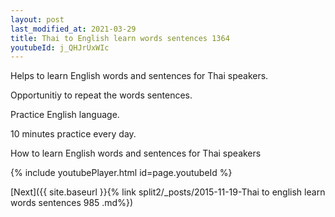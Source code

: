```yaml
---
layout: post
last_modified_at: 2021-03-29
title: Thai to English learn words sentences 1364 
youtubeId: j_QHJrUxWIc
---
```

 
 
Helps to learn English words and sentences for Thai speakers.

Opportunitiy to repeat the words sentences. 

Practice English language. 
 
10 minutes practice every day. 
 
How to learn English words and sentences for Thai speakers 
 
{% include youtubePlayer.html id=page.youtubeId %}
 
 
[Next]({{ site.baseurl }}{% link  split2/_posts/2015-11-19-Thai to english learn words sentences 985 .md%})
 
